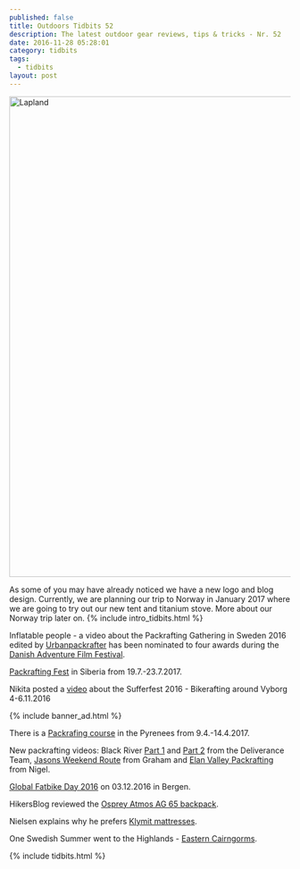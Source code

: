 ```yaml
---
published: false
title: Outdoors Tidbits 52
description: The latest outdoor gear reviews, tips & tricks - Nr. 52
date: 2016-11-28 05:28:01
category: tidbits
tags:
  - tidbits
layout: post
---
```

<a data-flickr-embed="true"  href="https://www.flickr.com/photos/90204224@N07/16347223629/in/album-72157651193131682/" title="Lapland Finland"><img src="https://c6.staticflickr.com/8/7452/16347223629_d90e43a52d_h.jpg" width="1600" height="861" alt="Lapland"></a><script async src="//embedr.flickr.com/assets/client-code.js" charset="utf-8"></script>

As some of you may have already noticed we have a new logo and blog design. Currently, we are planning our trip to Norway in January 2017 where we are going to try out our new tent and titanium stove. More about our Norway trip later on. {% include intro_tidbits.html %}

<!--more-->

Inflatable people - a video about the Packrafting Gathering in Sweden 2016 edited by [Urbanpackrafter](http://www.urbanpackrafter.com/) has been nominated to four awards during the [Danish Adventure Film Festival](https://www.facebook.com/danishadventurefilmfestival/posts/1277505315633908).

[Packrafting Fest](https://vk.com/1st_sibpackrafting) in Siberia from 19.7.-23.7.2017.

Nikita posted a [video](https://vimeo.com/191628996) about the Sufferfest 2016 - Bikerafting around Vyborg 4-6.11.2016

{% include banner_ad.html %}

There is a [Packrafing course](https://www.facebook.com/events/223192528109145/?acontext=%7B%22source%22%3A4%2C%22action_history%22%3A%22%5B%7B%5C%22surface%5C%22%3A%5C%22group%5C%22%2C%5C%22mechanism%5C%22%3A%5C%22surface%5C%22%2C%5C%22extra_data%5C%22%3A%5B%5D%7D%5D%22%2C%22has_source%22%3Atrue%7D&source=4&action_history=%5B%7B%22surface%22%3A%22group%22%2C%22mechanism%22%3A%22surface%22%2C%22extra_data%22%3A%5B%5D%7D%5D&has_source=1) in the Pyrenees from 9.4.-14.4.2017.

New packrafting videos: Black River [Part 1](https://vimeo.com/191346605) and [Part 2](https://vimeo.com/192330437) from the Deliverance Team, [Jasons Weekend Route](https://vimeo.com/191503529) from Graham and [Elan Valley Packrafting](https://vimeo.com/191280781) from Nigel.

[Global Fatbike Day 2016](https://www.facebook.com/events/901330556662513/?acontext=%7B%22ref%22%3A%223%22%2C%22ref_newsfeed_story_type%22%3A%22regular%22%2C%22feed_story_type%22%3A%22279%22%2C%22action_history%22%3A%22null%22%7D) on 03.12.2016 in Bergen.

HikersBlog reviewed the [Osprey Atmos AG 65 backpack](https://www.hikersblog.co.uk/osprey-atmos-ag-65-review/).

Nielsen explains why he prefers [Klymit mattresses](https://nielsenbrown.com/2016/08/26/why-i-prefer-klymit-mattresses-updated/).

One Swedish Summer went to the Highlands - [Eastern Cairngorms](http://oneswedishsummer.weebly.com/my-blog/highland-summer-eastern-cairngorms).

{% include tidbits.html %}
